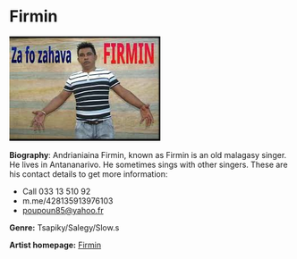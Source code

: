# Firmin

![firmin](firmin.jpg)

**Biography**: Andrianiaina Firmin, known as Firmin is an old malagasy singer. He lives in Antananarivo. He sometimes sings with other singers.
These are his contact details to get more information:
- Call 033 13 510 92
- m.me/428135913976103
- poupoun85@yahoo.fr

**Genre:** Tsapiky/Salegy/Slow.s

**Artist homepage:** [Firmin](https://fr-fr.facebook.com/pages/category/Public-Figure/Firmin-Artiste-428135913976103/)
